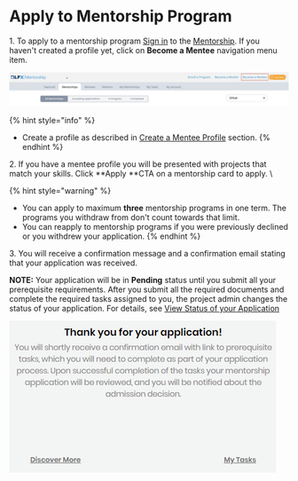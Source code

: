 # Apply to Mentorship Program

1\. To apply to a mentorship program [Sign in](../../sso/sign-in/) to the [Mentorship](https://mentorship.lfx.linuxfoundation.org). If you haven't created a profile yet, click on **Become a Mentee** navigation menu item.

![](<../../.gitbook/assets/become-a-mentee (1).png>)

{% hint style="info" %}
* Create a profile as described in [Create a Mentee Profile](create-a-mentee-profile.md) section.
{% endhint %}

2\. If you have a mentee profile you will be presented with projects that match your skills. Click **Apply **CTA on a mentorship card to apply.  \


{% hint style="warning" %}
* You can apply to maximum **three** mentorship programs in one term. The programs you withdraw from don't count towards that limit.
* You can reapply to mentorship programs if you were previously declined or you withdrew your application.
{% endhint %}

3\. You will receive a confirmation message and a confirmation email stating that your application was received.&#x20;

**NOTE:** Your application will be in **Pending** status until you submit all your prerequisite requirements. After you submit all the required documents and complete the required tasks assigned to you, the project admin changes the status of your application. For details, see [View Status of your Application](view-status-of-your-application.md)

![](../../.gitbook/assets/mentee-applied.png)
